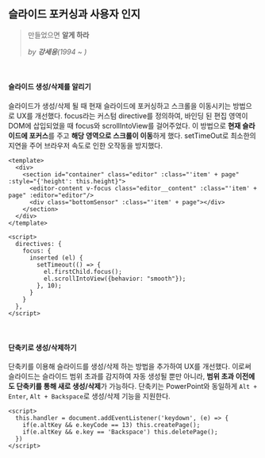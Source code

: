 ## 슬라이드 포커싱과 사용자 인지

> 만들었으면 **알게 하라**
>
> *by **강세응**(1994 ~ )*

<br>

#### 슬라이드 생성/삭제를 알리기

슬라이드가 생성/삭제 될 때 현재 슬라이드에 포커싱하고 스크롤을 이동시키는 방법으로 UX를 개선했다. focus라는 커스텀 directive를 정의하여, 바인딩 된 편집 영역이 DOM에 삽입되었을 때 focus와 scrollIntoView를 걸어주었다. 이 방법으로 **현재 슬라이드에 포커스**를 주고 **해당 영역으로 스크롤이 이동**하게 했다. setTimeOut로 최소한의 지연을 주어 브라우저 속도로 인한 오작동을 방지했다.

``` vue
<template>
  <div>
    <section id="container" class="editor" :class="'item' + page" :style="{'height': this.height}">
      <editor-content v-focus class="editor__content" :class="'item' + page" :editor="editor"/>
      <div class="bottomSensor" :class="'item' + page"></div>
    </section>
  </div>
</template>

<script>   
  directives: {
    focus: {
      inserted (el) {
        setTimeout(() => {
          el.firstChild.focus();
          el.scrollIntoView({behavior: "smooth"});
        }, 10);
      }
    }
  },
</script> 
```

<br>

#### 단축키로 생성/삭제하기 

단축키를 이용해 슬라이드를 생성/삭제 하는 방법을 추가하여 UX를 개선했다. 이로써 슬라이드는 슬라이드 범위 초과를 감지하여 자동 생성될 뿐만 아니라, **범위 초과 이전에도 단축키를 통해 새로 생성/삭제**가 가능하다. 단축키는 PowerPoint와 동일하게  `Alt + Enter`, `Alt + Backspace`로 생성/삭제 기능을 지원한다.

``` vue
<script>      
  this.handler = document.addEventListener('keydown', (e) => {
    if(e.altKey && e.keyCode == 13) this.createPage();
    if(e.altKey && e.key == 'Backspace') this.deletePage();
  })
</script>
```

<br>

<br>

